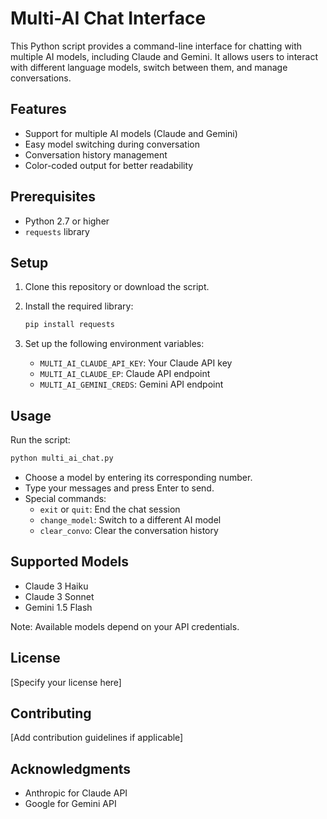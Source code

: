 # Multi-AI Chat Interface

This Python script provides a command-line interface for chatting with multiple AI models, including Claude and Gemini. It allows users to interact with different language models, switch between them, and manage conversations.

## Features

- Support for multiple AI models (Claude and Gemini)
- Easy model switching during conversation
- Conversation history management
- Color-coded output for better readability

## Prerequisites

- Python 2.7 or higher
- `requests` library

## Setup

1. Clone this repository or download the script.
2. Install the required library:
   
   ```sh
   pip install requests
   ```
   
4. Set up the following environment variables:
   - `MULTI_AI_CLAUDE_API_KEY`: Your Claude API key
   - `MULTI_AI_CLAUDE_EP`: Claude API endpoint
   - `MULTI_AI_GEMINI_CREDS`: Gemini API endpoint

## Usage

Run the script:

```sh
python multi_ai_chat.py
```

- Choose a model by entering its corresponding number.
- Type your messages and press Enter to send.
- Special commands:
  - `exit` or `quit`: End the chat session
  - `change_model`: Switch to a different AI model
  - `clear_convo`: Clear the conversation history

## Supported Models

- Claude 3 Haiku
- Claude 3 Sonnet
- Gemini 1.5 Flash

Note: Available models depend on your API credentials.

## License

[Specify your license here]

## Contributing

[Add contribution guidelines if applicable]

## Acknowledgments

- Anthropic for Claude API
- Google for Gemini API
